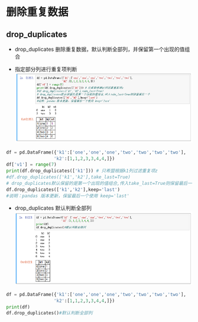 # 删除重复数据

## drop_duplicates
* drop_duplicates 删除重复数据，默认判断全部列，并保留第一个出现的值组合

* 指定部分列进行重复项判断
![](assets/markdown-img-paste-20170813141924860.png)
```python
df = pd.DataFrame({'k1':['one','one','one','two','two','two','two'],
                  'k2':[1,1,2,3,3,4,4,]})
df['v1'] = range(7)
print(df.drop_duplicates(['k1'])) # 只希盟根据k1列过滤重复项z
#df.drop_duplicates(['k1','k2'],take_last=True)
# drop_duplicates默认保留的是第一个出现的值组合,传入take_last=True则保留最后一个
df.drop_duplicates(['k1','k2'],keep='last')
#说明：pandas 版本更新，保留最后一个使用 keep='last'

```
* drop_duplicates 默认判断全部列
![](assets/markdown-img-paste-20170813141054558.png)
```python
df = pd.DataFrame({'k1':['one','one','one','two','two','two','two'],
                  'k2':[1,1,2,3,3,4,4,]})
print(df)
df.drop_duplicates()#默认判断全部列
```
